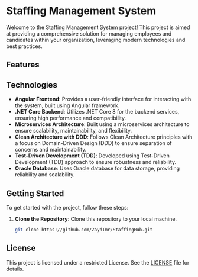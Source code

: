 # Staffing Management System

Welcome to the Staffing Management System project! This project is aimed at providing a comprehensive solution for managing employees and candidates within your organization, leveraging modern technologies and best practices.

## Features

## Technologies

- **Angular Frontend**: Provides a user-friendly interface for interacting with the system, built using Angular framework.
- **.NET Core Backend**: Utilizes .NET Core 8 for the backend services, ensuring high performance and compatibility.
- **Microservices Architecture**: Built using a microservices architecture to ensure scalability, maintainability, and flexibility.
- **Clean Architecture with DDD**: Follows Clean Architecture principles with a focus on Domain-Driven Design (DDD) to ensure separation of concerns and maintainability.
- **Test-Driven Development (TDD)**: Developed using Test-Driven Development (TDD) approach to ensure robustness and reliability.
- **Oracle Database**: Uses Oracle database for data storage, providing reliability and scalability.

## Getting Started

To get started with the project, follow these steps:

1. **Clone the Repository**: Clone this repository to your local machine.
   ```bash
   git clone https://github.com/ZaydImr/StaffingHub.git

## License

This project is licensed under a restricted License. See the [LICENSE](LICENSE) file for details.